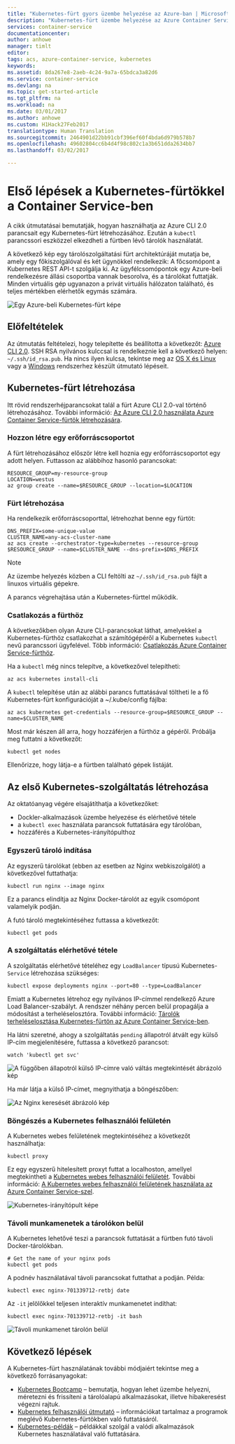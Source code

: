 ```yaml
---
title: "Kubernetes-fürt gyors üzembe helyezése az Azure-ban | Microsoft Docs"
description: "Kubernetes-fürt üzembe helyezése az Azure Container Service-ben és az első lépések"
services: container-service
documentationcenter: 
author: anhowe
manager: timlt
editor: 
tags: acs, azure-container-service, kubernetes
keywords: 
ms.assetid: 8da267e8-2aeb-4c24-9a7a-65bdca3a82d6
ms.service: container-service
ms.devlang: na
ms.topic: get-started-article
ms.tgt_pltfrm: na
ms.workload: na
ms.date: 03/01/2017
ms.author: anhowe
ms.custom: H1Hack27Feb2017
translationtype: Human Translation
ms.sourcegitcommit: 2464901d22bb91cbf396ef60f4bda6d979b578b7
ms.openlocfilehash: 49602804cc6b4d4f98c802c1a3b651dda2634bb7
ms.lasthandoff: 03/02/2017

---
```


# <a name="get-started-with-a-kubernetes-cluster-in-container-service"></a>Első lépések a Kubernetes-fürtökkel a Container Service-ben


A cikk útmutatásai bemutatják, hogyan használhatja az Azure CLI 2.0 parancsait egy Kubernetes-fürt létrehozásához. Ezután a `kubectl` parancssori eszközzel elkezdheti a fürtben lévő tárolók használatát.

A következő kép egy tárolószolgáltatási fürt architektúráját mutatja be, amely egy főkiszolgálóval és két ügynökkel rendelkezik: A főcsomópont a Kubernetes REST API-t szolgálja ki. Az ügyfélcsomópontok egy Azure-beli rendelkezésre állási csoportba vannak besorolva, és a tárolókat futtatják. Minden virtuális gép ugyanazon a privát virtuális hálózaton található, és teljes mértékben elérhetők egymás számára.

![Egy Azure-beli Kubernetes-fürt képe](media/container-service-kubernetes-walkthrough/kubernetes.png)

## <a name="prerequisites"></a>Előfeltételek
Az útmutatás feltételezi, hogy telepítette és beállította a következőt: [Azure CLI 2.0](/cli/azure/install-az-cli2). SSH RSA nyilvános kulccsal is rendelkeznie kell a következő helyen: `~/.ssh/id_rsa.pub`. Ha nincs ilyen kulcsa, tekintse meg az [OS X és Linux](../virtual-machines/virtual-machines-linux-mac-create-ssh-keys.md) vagy a [Windows](../virtual-machines/virtual-machines-linux-ssh-from-windows.md) rendszerhez készült útmutató lépéseit.






## <a name="create-your-kubernetes-cluster"></a>Kubernetes-fürt létrehozása

Itt rövid rendszerhéjparancsokat talál a fürt Azure CLI 2.0-val történő létrehozásához. További információ: [Az Azure CLI 2.0 használata Azure Container Service-fürtök létrehozására](container-service-create-acs-cluster-cli.md).

### <a name="create-a-resource-group"></a>Hozzon létre egy erőforráscsoportot
A fürt létrehozásához először létre kell hoznia egy erőforráscsoportot egy adott helyen. Futtasson az alábbihoz hasonló parancsokat:

```console
RESOURCE_GROUP=my-resource-group
LOCATION=westus
az group create --name=$RESOURCE_GROUP --location=$LOCATION
```

### <a name="create-a-cluster"></a>Fürt létrehozása
Ha rendelkezik erőforráscsoporttal, létrehozhat benne egy fürtöt:

```console
DNS_PREFIX=some-unique-value
CLUSTER_NAME=any-acs-cluster-name
az acs create --orchestrator-type=kubernetes --resource-group $RESOURCE_GROUP --name=$CLUSTER_NAME --dns-prefix=$DNS_PREFIX
```

> [!NOTE]
> Az üzembe helyezés közben a CLI feltölti az `~/.ssh/id_rsa.pub` fájlt a linuxos virtuális gépekre.
>

A parancs végrehajtása után a Kubernetes-fürttel működik.

### <a name="connect-to-the-cluster"></a>Csatlakozás a fürthöz

A következőkben olyan Azure CLI-parancsokat láthat, amelyekkel a Kubernetes-fürthöz csatlakozhat a számítógépéről a Kubernetes `kubectl` nevű parancssori ügyfelével. Több információ: [Csatlakozás Azure Container Service-fürthöz](container-service-connect.md).

Ha a `kubectl` még nincs telepítve, a következővel telepítheti:

```console
az acs kubernetes install-cli
```

A `kubectl` telepítése után az alábbi parancs futtatásával töltheti le a fő Kubernetes-fürt konfigurációját a ~/.kube/config fájlba:

```console
az acs kubernetes get-credentials --resource-group=$RESOURCE_GROUP --name=$CLUSTER_NAME
```

Most már készen áll arra, hogy hozzáférjen a fürthöz a gépéről. Próbálja meg futtatni a következőt:
```console
kubectl get nodes
```

Ellenőrizze, hogy látja-e a fürtben található gépek listáját.

## <a name="create-your-first-kubernetes-service"></a>Az első Kubernetes-szolgáltatás létrehozása

Az oktatóanyag végére elsajátíthatja a következőket:
 * Dockler-alkalmazások üzembe helyezése és elérhetővé tétele
 * a `kubectl exec` használata parancsok futtatására egy tárolóban, 
 * hozzáférés a Kubernetes-irányítópulthoz

### <a name="start-a-simple-container"></a>Egyszerű tároló indítása
Az egyszerű tárolókat (ebben az esetben az Nginx webkiszolgálót) a következővel futtathatja:

```console
kubectl run nginx --image nginx
```

Ez a parancs elindítja az Nginx Docker-tárolót az egyik csomópont valamelyik podján.

A futó tároló megtekintéséhez futtassa a következőt:

```console
kubectl get pods
```

### <a name="expose-the-service-to-the-world"></a>A szolgáltatás elérhetővé tétele
A szolgáltatás elérhetővé tételéhez egy `LoadBalancer` típusú Kubernetes-`Service` létrehozása szükséges:

```console
kubectl expose deployments nginx --port=80 --type=LoadBalancer
```

Emiatt a Kubernetes létrehoz egy nyilvános IP-címmel rendelkező Azure Load Balancer-szabályt. A rendszer néhány percen belül propagálja a módosítást a terheléselosztóra. További információ: [Tárolók terheléselosztása Kubernetes-fürtön az Azure Container Service-ben](container-service-kubernetes-load-balancing.md).

Ha látni szeretné, ahogy a szolgáltatás `pending` állapotról átvált egy külső IP-cím megjelenítésére, futtassa a következő parancsot:

```console
watch 'kubectl get svc'
```

  ![A függőben állapotról külső IP-címre való váltás megtekintését ábrázoló kép](media/container-service-kubernetes-walkthrough/kubernetes-nginx3.png)

Ha már látja a külső IP-címet, megnyithatja a böngészőben:

  ![Az Nginx keresését ábrázoló kép](media/container-service-kubernetes-walkthrough/kubernetes-nginx4.png)  


### <a name="browse-the-kubernetes-ui"></a>Böngészés a Kubernetes felhasználói felületén
A Kubernetes webes felületének megtekintéséhez a következőt használhatja:

```console
kubectl proxy
```
Ez egy egyszerű hitelesített proxyt futtat a localhoston, amellyel megtekintheti a [Kubernetes webes felhasználói felületét](http://localhost:8001/ui). További információ: [A Kubernetes webes felhasználói felületének használata az Azure Container Service-szel](container-service-kubernetes-ui.md).

![Kubernetes-irányítópult képe](media/container-service-kubernetes-walkthrough/kubernetes-dashboard.png)

### <a name="remote-sessions-inside-your-containers"></a>Távoli munkamenetek a tárolókon belül
A Kubernetes lehetővé teszi a parancsok futtatását a fürtben futó távoli Docker-tárolókban.

```console
# Get the name of your nginx pods
kubectl get pods
```

A podnév használatával távoli parancsokat futtathat a podján.  Példa:

```console
kubectl exec nginx-701339712-retbj date
```

Az `-it` jelölőkkel teljesen interaktív munkamenetet indíthat:

```console
kubectl exec nginx-701339712-retbj -it bash
```

![Távoli munkamenet tárolón belül](media/container-service-kubernetes-walkthrough/kubernetes-remote.png)



## <a name="next-steps"></a>Következő lépések

A Kubernetes-fürt használatának további módjaiért tekintse meg a következő forrásanyagokat:

* [Kubernetes Bootcamp](https://katacoda.com/embed/kubernetes-bootcamp/1/) – bemutatja, hogyan lehet üzembe helyezni, méretezni és frissíteni a tárolóalapú alkalmazásokat, illetve hibakeresést végezni rajtuk.
* [Kubernetes felhasználói útmutató](http://kubernetes.io/docs/user-guide/) – információkat tartalmaz a programok meglévő Kubernetes-fürtökben való futtatásáról.
* [Kubernetes-példák](https://github.com/kubernetes/kubernetes/tree/master/examples) – példákkal szolgál a valódi alkalmazások Kubernetes használatával való futtatására.

